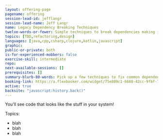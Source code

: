 ```yaml
---
layout: offering-page
pagename: offering
session-lead-id: jefflangr
session-lead-name: Jeff Langr
name: Legacy Dependency Breaking Techniques
twelve-words-or-fewer: Simple techniques to break dependencies making it hard to test
topics: [TDD,refactoring,design]
languages: [java,cpp,csharp,clojure,kotlin,javascript]
graphic:
public-or-private: both
is-for-experienced-mobbers: false
exercise-skill: intermediate
repo: 
next-available-sessions: []
prerequisites: []
summary-blurb-80-words: Pick up a few techniques to fix common dependency challenges in your code, things that make it seem impossible to write unit tests.
booking-link: https://a.flexbooker.com/widget/75e809c1-6688-42cc-9fbf-77b001c15991?serviceIds=39115
active: true
backsite: "javascript:history.back()"
---
```

You'll see code that looks like the stuff in your system!

Topics:
* blah
* blah
* blah
